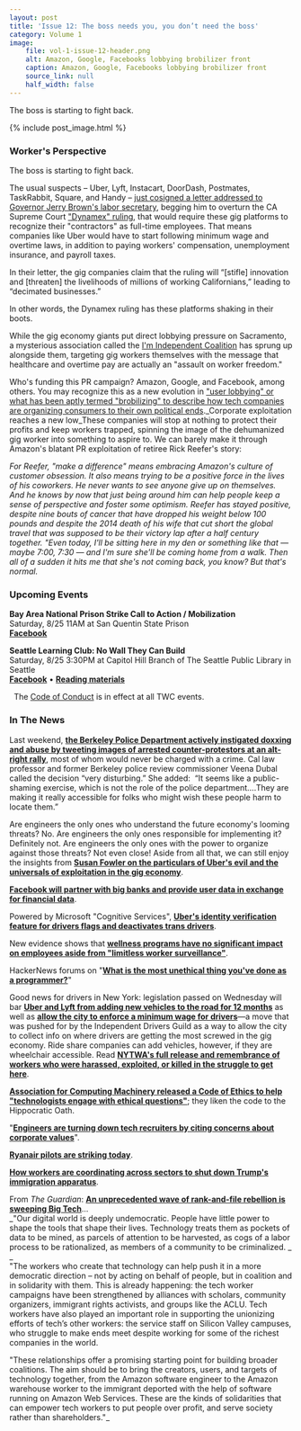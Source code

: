 ```yaml
---
layout: post
title: 'Issue 12: The boss needs you, you don’t need the boss'
category: Volume 1
image:
    file: vol-1-issue-12-header.png
    alt: Amazon, Google, Facebooks lobbying brobilizer front
    caption: Amazon, Google, Facebooks lobbying brobilizer front
    source_link: null
    half_width: false
---
```


<!-- Content imported from: http://eepurl.com/dDG88r -->

The boss is starting to fight back.

<!--excerpt-->

{% include post_image.html %}

### Worker's Perspective

The boss is starting to fight back.  
  
The usual suspects – Uber, Lyft, Instacart, DoorDash, Postmates, TaskRabbit, Square, and Handy – [just&nbsp;](https://www.bloomberg.com/news/articles/2018-08-05/gig-firms-ask-california-dems-to-rescue-them-from-court-ruling)[cosigned a letter addressed to Governor Jerry Brown's labor secretary](https://www.bloomberg.com/news/articles/2018-08-05/gig-firms-ask-california-dems-to-rescue-them-from-court-ruling), begging him to overturn the CA Supreme Court ["Dynamex" ruling](https://scocal.stanford.edu/opinion/dynamex-operations-west-inc-v-superior-court-34584), that would require these gig platforms to recognize their "contractors" as full-time employees. That means companies like Uber would have to start following minimum wage and overtime laws, in addition to paying workers' compensation, unemployment insurance, and payroll taxes.  
  
In their letter, the gig companies&nbsp;claim that the ruling will “[stifle] innovation and [threaten] the livelihoods of millions of working Californians,” leading to “decimated businesses.”  
  
In other words, the Dynamex ruling has these platforms shaking in their boots.  
  
While the gig economy giants put direct lobbying pressure on Sacramento, a mysterious association called the [I'm Independent Coalition](https://imindependent.co/)&nbsp;has sprung up alongside them, targeting gig workers themselves with the message that healthcare and overtime pay are actually&nbsp;an "assault on worker freedom."  
  
Who's funding this PR campaign? Amazon, Google, and Facebook, among others.&nbsp;You may recognize this as a new evolution in ["user lobbying" or what has been aptly termed "brobilizing" to describe how tech companies are organizing consumers to their own political ends](https://www.buzzfeednews.com/article/carolineodonovan/forget-astroturfing-startups-can-just-brobilize-customers)._Corporate exploitation reaches a new low_These companies will stop at nothing to protect their profits and keep workers trapped, spinning the image of the dehumanized gig worker into something to aspire to. We can barely make it through Amazon's blatant PR exploitation of retiree Rick Reefer's story:  
  
_For Reefer, "make a difference" means embracing Amazon's culture of customer obsession. It also means trying to be a positive force in the lives of his coworkers. He never wants to see anyone give up on themselves. And he knows by now that just being around him can help people keep a sense of perspective and foster some optimism. Reefer has stayed positive, despite nine bouts of cancer that have dropped his weight below 100 pounds and despite the 2014 death of his wife that cut short the global travel that was supposed to be their victory lap after a half century together. "Even today, I'll be sitting here in my den or something like that — maybe 7:00, 7:30 — and I'm sure she'll be coming home from a walk. Then all of a sudden it hits me that she's not coming back, you know? But that's normal._


###  Upcoming Events

 **Bay Area National Prison Strike Call to Action / Mobilization**  
Saturday, 8/25 11AM at San Quentin State Prison  
[**Facebook**](https://www.facebook.com/events/258431498319593/)  
  
**Seattle Learning Club: No Wall They Can Build**  
Saturday, 8/25 3:30PM at Capitol Hill Branch of The Seattle Public Library in Seattle  
[**Facebook**](https://www.facebook.com/events/674857036220181/) • [**Reading materials**](https://l.facebook.com/l.php?u=https%3A%2F%2Fsites.google.com%2Fview%2Ftech-workers-coalition%2Ftopics%2Fno-wall-they-can-build&h=AT3DinMrRt9C2n8U1sDCBNSN75DNyPzjfTiOzPbfAx9aW2oIOOgag1cWyV5qOsiN0oXYpqLox7lSy7S0IRkIfsZ-n90xxvJth5Yhix1yB0UwCbPSAfqW7N-tVY7YFwVDAF_rEXY)  
  
&nbsp; The [Code of Conduct](https://techworkerscoalition.org/community-guide/) is in effect at all TWC events.


###  In The News

Last weekend, [**the Berkeley Police Department actively instigated doxxing and abuse by tweeting images of arrested counter-protestors at an alt-right rally**](https://www.theguardian.com/us-news/2018/aug/06/berkeley-activists-arrested-police-identified-twitter), most of whom would never be charged with a crime. Cal law professor and former Berkeley police review commissioner Veena Dubal called the decision “very disturbing.” She added:&nbsp; “It seems like a public-shaming exercise, which is not the role of the police department….They are making it really accessible for folks who might wish these people harm to locate them.”  
  
Are engineers the only ones who understand the future economy's looming threats? No. Are engineers the only ones responsible for implementing it? Definitely not. Are engineers the only ones with the power to organize against those threats? Not even close! Aside from all that, we can still enjoy the insights from&nbsp;[**Susan Fowler on the particulars of Uber's evil and the universals of exploitation in the gig economy**](https://www.vanityfair.com/news/2018/08/silicon-valley-engineers-fear-they-created-a-monster).  
  
[**Facebook will partner with big banks and provide user data in exchange for financial data**](http://fortune.com/2018/08/06/facebook-banks-privacy-concerns/).  
  
Powered by Microsoft "Cognitive Services", [**Uber's identity verification feature for drivers flags and deactivates trans drivers**](https://www.cnbc.com/2018/08/08/transgender-uber-driver-suspended-tech-oversight-facial-recognition.html).&nbsp;  
  
New evidence shows that [**wellness programs have no significant impact on employees aside from "limitless worker surveillance"**](https://twitter.com/katecrawford/status/1026485054070038528?s=21).  
  
HackerNews forums on "[**What is the most unethical thing you've done as a programmer?**](https://news.ycombinator.com/item?id=17692005)"  
  
Good news for drivers in New York: legislation passed on Wednesday will bar&nbsp;[**Uber and Lyft from adding new vehicles to the road for 12 months**](https://techcrunch.com/2018/08/08/new-york-city-council-votes-to-cap-licenses-for-ride-hailing-services-like-uber-and-lyft/)&nbsp;as well as [**allow the city to enforce a minimum wage for drivers**](https://jalopnik.com/nyc-becomes-first-major-city-to-cap-uber-cars-and-can-s-1828201521)—a move that was pushed for by the&nbsp;Independent Drivers Guild as a way to allow the city to collect info on where drivers are getting the most screwed in the gig economy. Ride share companies can add vehicles, however, if they are wheelchair accessible. Read [**NYTWA's full release and remembrance of workers who were harassed, exploited, or killed in the struggle to get here**](http://campaign.r20.constantcontact.com/render?m=1101912670699&ca=6c815b12-cb81-4306-b3dc-d4754d7ce1d1).  
  
[**Association for Computing Machinery released a Code of Ethics to help "technologists engage with ethical questions"**](https://www.fastcompany.com/90215922/why-we-spent-two-years-rewriting-the-code-of-ethics-for-computing?utm_source=twitter.com&utm_medium=social);&nbsp;they liken the code to the Hippocratic Oath.  
  
"[**Engineers are turning down tech recruiters by citing concerns about corporate values**](https://spectrum.ieee.org/view-from-the-valley/at-work/tech-careers/engineers-say-no-thanks-to-silicon-valley-recruiters-citing-ethical-concerns)".  
  
[**Ryanair pilots are striking today**](https://www.theguardian.com/business/2018/aug/10/ryanair-pilot-strike-grounds-nearly-400-flights).  
  
[**How workers are coordinating across sectors to shut down Trump's immigration apparatus**](https://portside.org/2018-08-08/tech-workers-and-flight-attendants-resist-immigrant-family-separation).  
  
From _The Guardian_: [**An unprecedented wave of rank-and-file rebellion is sweeping Big Tech**](https://www.theguardian.com/commentisfree/2018/aug/09/silicon-valley-tech-workers-labor-activism)... **&nbsp;&nbsp;**  
_"Our digital world is deeply undemocratic. People have little power to shape the tools that shape their lives. Technology treats them as pockets of data to be mined, as parcels of attention to be harvested, as cogs of a labor process to be rationalized, as members of a community to be criminalized.  _
_  
"The workers who create that technology can help push it in a more democratic direction – not by acting on behalf of people, but in coalition and in solidarity with them. This is already happening: the tech worker campaigns have been strengthened by alliances with scholars, community organizers, immigrant rights activists, and groups like the ACLU. Tech workers have also played an important role in supporting the unionizing efforts of tech’s other workers: the service staff on Silicon Valley campuses, who struggle to make ends meet despite working for some of the richest companies in the world.  
  
"These relationships offer a promising starting point for building broader coalitions. The aim should be to bring the creators, users, and targets of technology together, from the Amazon software engineer to the Amazon warehouse worker to the immigrant deported with the help of software running on Amazon Web Services. These are the kinds of solidarities that can empower tech workers to put people over profit, and serve society rather than shareholders."_


